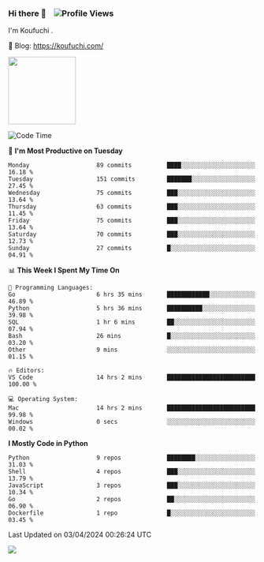 ### Hi there 👋 &nbsp;&nbsp; ![Profile Views](https://komarev.com/ghpvc/?username=Koufuchi&base=200)

I'm Koufuchi . 

📔 Blog: <https://koufuchi.com/>

<img align="" height="137px" src="https://github-readme-stats-seven-nu-30.vercel.app/api?username=Koufuchi&hide=issues,contribs&show_icons=true&line_height=21&theme=radical&locale=en" />
<!-- <img align="" height="137px" src="https://github-readme-stats-seven-nu-30.vercel.app/api/top-langs/?username=Koufuchi&layout=compact&hide=blade,html,css,pug,scss&theme=radical&locale=en" /> -->

<!--START_SECTION:waka-->
![Code Time](http://img.shields.io/badge/Code%20Time-503%20hrs%2020%20mins-blue)

📅 **I'm Most Productive on Tuesday** 

```text
Monday                   89 commits          ████░░░░░░░░░░░░░░░░░░░░░   16.18 % 
Tuesday                  151 commits         ███████░░░░░░░░░░░░░░░░░░   27.45 % 
Wednesday                75 commits          ███░░░░░░░░░░░░░░░░░░░░░░   13.64 % 
Thursday                 63 commits          ███░░░░░░░░░░░░░░░░░░░░░░   11.45 % 
Friday                   75 commits          ███░░░░░░░░░░░░░░░░░░░░░░   13.64 % 
Saturday                 70 commits          ███░░░░░░░░░░░░░░░░░░░░░░   12.73 % 
Sunday                   27 commits          █░░░░░░░░░░░░░░░░░░░░░░░░   04.91 % 
```


📊 **This Week I Spent My Time On** 

```text
💬 Programming Languages: 
Go                       6 hrs 35 mins       ████████████░░░░░░░░░░░░░   46.89 % 
Python                   5 hrs 36 mins       ██████████░░░░░░░░░░░░░░░   39.98 % 
SQL                      1 hr 6 mins         ██░░░░░░░░░░░░░░░░░░░░░░░   07.94 % 
Bash                     26 mins             █░░░░░░░░░░░░░░░░░░░░░░░░   03.20 % 
Other                    9 mins              ░░░░░░░░░░░░░░░░░░░░░░░░░   01.15 % 

🔥 Editors: 
VS Code                  14 hrs 2 mins       █████████████████████████   100.00 % 

💻 Operating System: 
Mac                      14 hrs 2 mins       █████████████████████████   99.98 % 
Windows                  0 secs              ░░░░░░░░░░░░░░░░░░░░░░░░░   00.02 % 
```

**I Mostly Code in Python** 

```text
Python                   9 repos             ████████░░░░░░░░░░░░░░░░░   31.03 % 
Shell                    4 repos             ███░░░░░░░░░░░░░░░░░░░░░░   13.79 % 
JavaScript               3 repos             ███░░░░░░░░░░░░░░░░░░░░░░   10.34 % 
Go                       2 repos             ██░░░░░░░░░░░░░░░░░░░░░░░   06.90 % 
Dockerfile               1 repo              █░░░░░░░░░░░░░░░░░░░░░░░░   03.45 % 
```




 Last Updated on 03/04/2024 00:26:24 UTC
<!--END_SECTION:waka-->

![](https://hit.yhype.me/github/profile?user_id=46078832)

